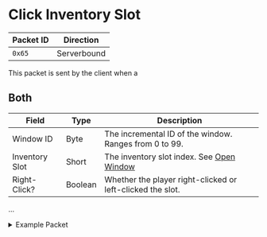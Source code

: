 # Click Inventory Slot
| Packet ID | Direction |
| --- | --- |
| `0x65` | Serverbound |

This packet is sent by the client when a 

## Both
| Field | Type | Description |
| --- | --- | --- |
| Window ID | Byte | The incremental ID of the window. Ranges from 0 to 99. |
| Inventory Slot | Short | The inventory slot index. See [Open Window](100-open-window.md) |
| Right-Click? | Boolean | Whether the player right-clicked or left-clicked the slot. |
...

<details>
    <summary>Example Packet</summary>

| Field | Value | 
| --- | --- |
| Window ID | 49 |
...
</details>